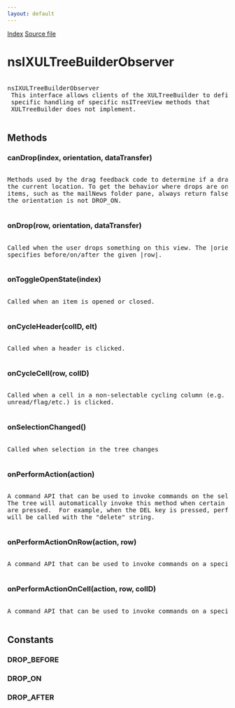 ```yaml
---
layout: default
---
```

<div id='links'><a href="../index.html">Index</a>
<a href="http://dxr.mozilla.org/mozilla-central/source/dom/xul/templates/nsIXULTemplateBuilder.idl">Source file</a>
</div>

# nsIXULTreeBuilderObserver #
<pre>  
nsIXULTreeBuilderObserver  
 This interface allows clients of the XULTreeBuilder to define domain   
 specific handling of specific nsITreeView methods that   
 XULTreeBuilder does not implement.  
  
</pre>
## Methods ##

### canDrop(index, orientation, dataTransfer) ###
<pre>  
Methods used by the drag feedback code to determine if a drag is allowable at  
the current location. To get the behavior where drops are only allowed on  
items, such as the mailNews folder pane, always return false whe  
the orientation is not DROP_ON.  
  
</pre>
### onDrop(row, orientation, dataTransfer) ###
<pre>  
Called when the user drops something on this view. The |orientation| param  
specifies before/on/after the given |row|.  
  
</pre>
### onToggleOpenState(index) ###
<pre>   
Called when an item is opened or closed.   
  
</pre>
### onCycleHeader(colID, elt) ###
<pre>   
Called when a header is clicked.  
  
</pre>
### onCycleCell(row, colID) ###
<pre>  
Called when a cell in a non-selectable cycling column (e.g.   
unread/flag/etc.) is clicked.  
  
</pre>
### onSelectionChanged() ###
<pre>   
Called when selection in the tree changes  
  
</pre>
### onPerformAction(action) ###
<pre>  
A command API that can be used to invoke commands on the selection.    
The tree will automatically invoke this method when certain keys   
are pressed.  For example, when the DEL key is pressed, performAction   
will be called with the "delete" string.   
  
</pre>
### onPerformActionOnRow(action, row) ###
<pre>  
A command API that can be used to invoke commands on a specific row.  
  
</pre>
### onPerformActionOnCell(action, row, colID) ###
<pre>  
A command API that can be used to invoke commands on a specific cell.  
  
</pre>
## Constants ##

### DROP_BEFORE ###

### DROP_ON ###

### DROP_AFTER ###
